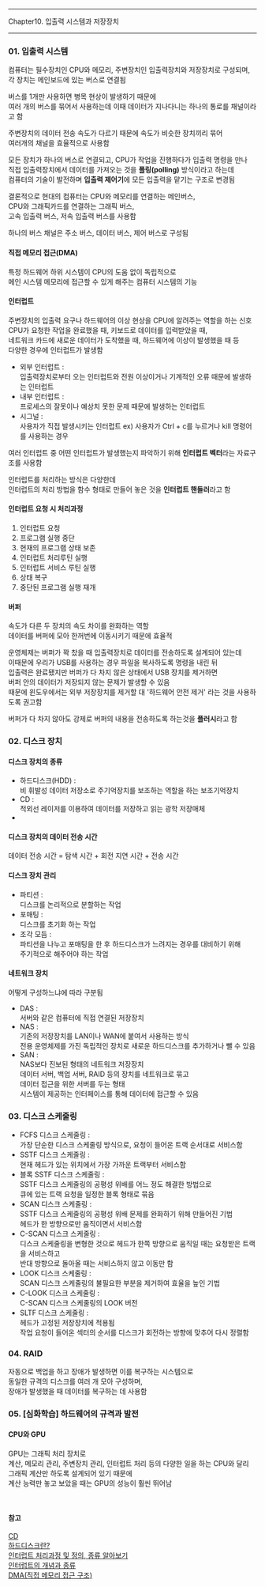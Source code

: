 -----

Chapter10. 입출력 시스템과 저장장치

-----

### 01. 입출력 시스템
컴퓨터는 필수장치인 CPU와 메모리, 주변장치인 입출력장치와 저장장치로 구성되며,  
각 장치는 메인보드에 있는 버스로 연결됨  

버스를 1개만 사용하면 병목 현상이 발생하기 때문에  
여러 개의 버스를 묶어서 사용하는데 이때 데이터가 지나다니는 하나의 통로를 채널이라고 함  

주변장치의 데이터 전송 속도가 다르기 때문에 속도가 비슷한 장치끼리 묶어  
여러개의 채널을 효율적으로 사용함  

모든 장치가 하나의 버스로 연결되고, CPU가 작업을 진행하다가 입출력 명령을 만나  
직접 입출력장치에서 데이터를 가져오는 것을 **폴링(polling)** 방식이라고 하는데  
컴퓨터의 기술이 발전하며 **입출력 제어기**에 모든 입출력을 맡기는 구조로 변경됨

결론적으로 현대의 컴퓨터는 CPU와 메모리를 연결하는 메인버스,  
CPU와 그래픽카드를 연결하는 그래픽 버스,  
고속 입출력 버스, 저속 입출력 버스를 사용함  

하나의 버스 채널은 주소 버스, 데이터 버스, 제어 버스로 구성됨  

#### 직접 메모리 접근(DMA)  
특정 하드웨어 하위 시스템이 CPU의 도움 없이 독립적으로  
메인 시스템 메모리에 접근할 수 있게 해주는 컴퓨터 시스템의 기능   

#### 인터럽트  
주변장치의 입출력 요구나 하드웨어의 이상 현상을 CPU에 알려주는 역할을 하는 신호  
CPU가 요청한 작업을 완료했을 때, 키보드로 데이터를 입력받았을 때,  
네트워크 카드에 새로운 데이터가 도착했을 때, 하드웨어에 이상이 발생했을 때 등  
다양한 경우에 인터럽트가 발생함  

* 외부 인터럽트 :  
  입출력장치로부터 오는 인터럽트와 전원 이상이거나 기계적인 오류 때문에 발생하는 인터럽트  
* 내부 인터럽트 :  
  프로세스의 잘못이나 예상치 못한 문제 때문에 발생하는 인터럽트  
* 시그널 :  
  사용자가 직접 발생시키는 인터럽트
  ex) 사용자가 Ctrl + c를 누르거나 kill 명령어를 사용하는 경우  

여러 인터럽트 중 어떤 인터럽트가 발생했는지 파악하기 위해
**인터럽트 벡터**라는 자료구조를 사용함  

인터럽트를 처리하는 방식은 다양한데  
인터럽트의 처리 방법을 함수 형태로 만들어 놓은 것을 **인터럽트 핸들러**라고 함

#### 인터럽트 요청 시 처리과정  
1) 인터럽트 요청 
2) 프로그램 실행 중단
3) 현재의 프로그램 상태 보존
4) 인터럽트 처리루틴 실행
5) 인터럽트 서비스 루틴 실행
6) 상태 복구
7) 중단된 프로그램 실행 재개

#### 버퍼
속도가 다른 두 장치의 속도 차이를 완화하는 역할  
데이터를 버퍼에 모아 한꺼번에 이동시키기 때문에 효율적  

운영체제는 버퍼가 꽉 찼을 때 입출력장치로 데이터를 전송하도록 설계되어 있는데  
이때문에 우리가 USB를 사용하는 경우 파일을 복사하도록 명령을 내린 뒤  
입출력은 완료됐지만 버퍼가 다 차지 않은 상태에서 USB 장치를 제거하면  
버퍼 안의 데이터가 저장되지 않는 문제가 발생할 수 있음  
때문에 윈도우에서는 외부 저장장치를 제거할 대 '하드웨어 안전 제거' 라는 것을 사용하도록 권고함  

버퍼가 다 차지 않아도 강제로 버퍼의 내용을 전송하도록 하는것을 **플러시**라고 함  


### 02. 디스크 장치  
#### 디스크 장치의 종류  
* 하드디스크(HDD) :  
  비 휘발성 데이터 저장소로 주기억장치를 보조하는 역할을 하는 보조기억장치  
* CD :  
  적외선 레이저를 이용하여 데이터를 저장하고 읽는 광학 저장매체  
* 
#### 디스크 장치의 데이터 전송 시간  
데이터 전송 시간 = 탐색 시간 + 회전 지연 시간 + 전송 시간  

#### 디스크 장치 관리  
* 파티션 :  
  디스크를 논리적으로 분할하는 작업  
* 포매팅 :  
  디스크를 초기화 하는 작업  
* 조각 모듬 :  
  파티션을 나누고 포매팅을 한 후 하드디스크가 느려지는 경우를 대비하기 위해  
  주기적으로 해주어야 하는 작업
  
#### 네트워크 장치
어떻게 구성하느냐에 따라 구분됨  
* DAS :  
  서버와 같은 컴퓨터에 직접 연결된 저장장치  
* NAS :  
  기존의 저장장치를 LAN이나 WAN에 붙여서 사용하는 방식  
  전용 운영체제를 가진 독립적인 장치로 새로운 하드디스크를 추가하거나 뺄 수 있음
* SAN :  
  NAS보다 진보된 형태의 네트워크 저장장치  
  데이터 서버, 백업 서버, RAID 등의 장치를 네트워크로 묶고  
  데이터 접근을 위한 서버를 두는 형태  
  시스템이 제공하는 인터페이스를 통해 데이터에 접근할 수 있음

### 03. 디스크 스케줄링
* FCFS 디스크 스케줄링 :  
  가장 단순한 디스크 스케줄링 방식으로, 요청이 들어온 트랙 순서대로 서비스함  
* SSTF 디스크 스케줄링 :  
  현재 헤드가 있는 위치에서 가장 가까운 트랙부터 서비스함  
* 블록 SSTF 디스크 스케줄링 :  
  SSTF 디스크 스케줄링의 공평성 위배를 어느 정도 해결한 방법으로  
  큐에 있는 트랙 요청을 일정한 블록 형태로 묶음  
* SCAN 디스크 스케줄링 :  
  SSTF 디스크 스케줄링의 공평성 위배 문제를 완화하기 위해 만들어진 기법  
  헤드가 한 방향으로만 움직이면서 서비스함  
* C-SCAN 디스크 스케줄링 :  
  디스크 스케줄링을 변형한 것으로 헤드가 한쪽 방향으로 움직일 때는 요청받은 트랙을 서비스하고  
  반대 방향으로 돌아올 때는 서비스하지 않고 이동만 함  
* LOOK 디스크 스케줄링 :  
  SCAN 디스크 스케줄링의 불필요한 부분을 제거하여 효율을 높인 기법  
* C-LOOK 디스크 스케줄링 :  
  C-SCAN 디스크 스케줄링의 LOOK 버전  
* SLTF 디스크 스케줄링 :  
  헤드가 고정된 저장장치에 적용됨  
  작업 요청이 들어온 섹터의 순서를 디스크가 회전하는 방향에 맞추어 다시 정렬함  

### 04. RAID
자동으로 백업을 하고 장애가 발생하면 이를 복구하는 시스템으로  
동일한 규격의 디스크를 여러 개 모아 구성하며,  
장애가 발생했을 때 데이터를 복구하는 데 사용함  

### 05. [심화학습] 하드웨어의 규격과 발전  
#### CPU와 GPU
GPU는 그래픽 처리 장치로  
계산, 메모리 관리, 주변장치 관리, 인터럽트 처리 등의 다양한 일을 하는 CPU와 달리  
그래픽 계산만 하도록 설계되어 있기 때문에  
계산 능력만 놓고 보았을 때는 GPU의 성능이 훨씬 뛰어남

<br>

#### 참고
[CD](https://namu.wiki/w/CD)  
[하드디스크란?](http://ingen.co.kr/xe/board_blog/2784)  
[인터럽트 처리과정 및 정의, 종류 알아보기](https://mindstation.tistory.com/164)  
[인터럽트의 개념과 종류](https://raisonde.tistory.com/entry/%EC%9D%B8%ED%84%B0%EB%9F%BD%ED%8A%B8Interrupt%EC%9D%98-%EA%B0%9C%EB%85%90%EA%B3%BC-%EC%A2%85%EB%A5%98)  
[DMA(직접 메모리 접근 구조)](https://dongkyung.tistory.com/entry/DMA%EC%A7%81%EC%A0%91-%EB%A9%94%EB%AA%A8%EB%A6%AC-%EC%A0%91%EA%B7%BC-%EA%B5%AC%EC%A1%B0)